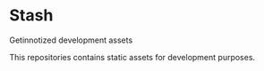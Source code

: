 # Stash
Getinnotized development assets

This repositories contains static assets for development purposes.